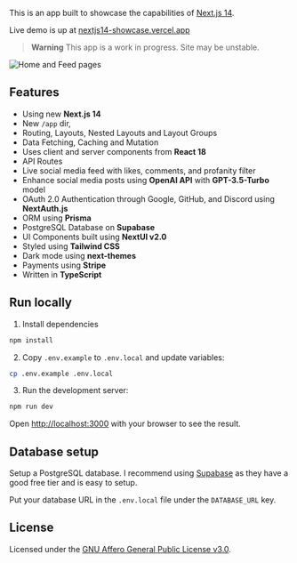 This is an app built to showcase the capabilities of [Next.js 14](https://nextjs.org/docs).

Live demo is up at [nextjs14-showcase.vercel.app](https://nextjs14-showcase.vercel.app)

> **Warning**
> This app is a work in progress. Site may be unstable.

![Home and Feed pages](https://user-images.githubusercontent.com/26501999/223235925-b2b6c599-cc43-436c-9cd1-f05cfcc454f2.jpg)

## Features

- Using new **Next.js 14**
- New `/app` dir,
- Routing, Layouts, Nested Layouts and Layout Groups
- Data Fetching, Caching and Mutation
- Uses client and server components from **React 18**
- API Routes
- Live social media feed with likes, comments, and profanity filter
- Enhance social media posts using **OpenAI API** with **GPT-3.5-Turbo** model
- OAuth 2.0 Authentication through Google, GitHub, and Discord using **NextAuth.js**
- ORM using **Prisma**
- PostgreSQL Database on **Supabase**
- UI Components built using **NextUI v2.0**
- Styled using **Tailwind CSS**
- Dark mode using **next-themes**
- Payments using **Stripe**
- Written in **TypeScript**

## Run locally
1. Install dependencies

```bash
npm install
```
2. Copy `.env.example` to `.env.local` and update variables:

```bash
cp .env.example .env.local
```

3. Run the development server:

```bash
npm run dev
```

Open [http://localhost:3000](http://localhost:3000) with your browser to see the result.

## Database setup

Setup a PostgreSQL database. I recommend using [Supabase](https://supabase.com) as they have a good free tier and is easy to setup.

Put your database URL in the `.env.local` file under the `DATABASE_URL` key.


## License

Licensed under the [GNU Affero General Public License v3.0](https://github.com/yaseenmustapha/nextjs13-app/blob/main/LICENSE).
